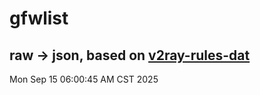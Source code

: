# gfwlist
## raw -> json, based on [v2ray-rules-dat](https://github.com/Loyalsoldier/v2ray-rules-dat)
Mon Sep 15 06:00:45 AM CST 2025

